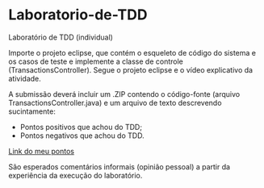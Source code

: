 # Laboratorio-de-TDD

Laboratório de TDD (individual)

Importe o projeto eclipse, que contém o esqueleto de código do sistema e os casos de teste e implemente a classe de controle (TransactionsController). 
Segue o projeto eclipse e o vídeo explicativo da atividade.


A submissão deverá incluir um .ZIP contendo o código-fonte (arquivo TransactionsController.java) e um arquivo de texto descrevendo sucintamente:
* Pontos positivos que achou do TDD;
* Pontos negativos que achou do TDD.

[Link do meu pontos](https://github.com/hadesfranklyn/Laboratorio-de-TDD/blob/main/Franklyn.pdf)

São esperados comentários informais (opinião pessoal) a partir da experiência da execução do laboratório.

